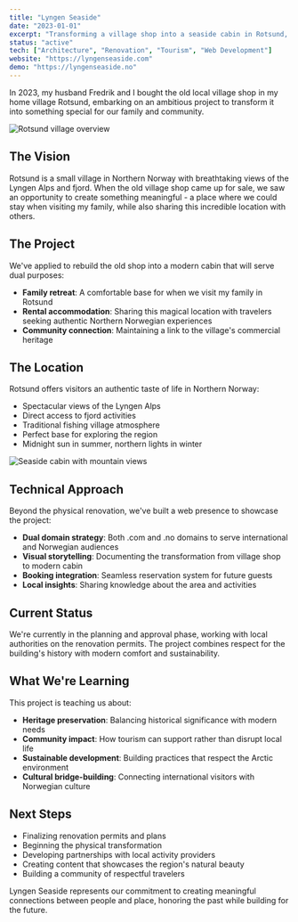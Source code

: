 ```yaml
---
title: "Lyngen Seaside"
date: "2023-01-01"
excerpt: "Transforming a village shop into a seaside cabin in Rotsund, Northern Norway."
status: "active"
tech: ["Architecture", "Renovation", "Tourism", "Web Development"]
website: "https://lyngenseaside.com"
demo: "https://lyngenseaside.no"
---
```


In 2023, my husband Fredrik and I bought the old local village shop in my home village Rotsund, embarking on an ambitious project to transform it into something special for our family and community.

![Rotsund village overview](/images/history3.jpg)

## The Vision

Rotsund is a small village in Northern Norway with breathtaking views of the Lyngen Alps and fjord. When the old village shop came up for sale, we saw an opportunity to create something meaningful - a place where we could stay when visiting my family, while also sharing this incredible location with others.

## The Project

We've applied to rebuild the old shop into a modern cabin that will serve dual purposes:

- **Family retreat**: A comfortable base for when we visit my family in Rotsund
- **Rental accommodation**: Sharing this magical location with travelers seeking authentic Northern Norwegian experiences
- **Community connection**: Maintaining a link to the village's commercial heritage

## The Location

Rotsund offers visitors an authentic taste of life in Northern Norway:

- Spectacular views of the Lyngen Alps
- Direct access to fjord activities
- Traditional fishing village atmosphere
- Perfect base for exploring the region
- Midnight sun in summer, northern lights in winter

![Seaside cabin with mountain views](/images/cabin-1.png)

## Technical Approach

Beyond the physical renovation, we've built a web presence to showcase the project:

- **Dual domain strategy**: Both .com and .no domains to serve international and Norwegian audiences
- **Visual storytelling**: Documenting the transformation from village shop to modern cabin
- **Booking integration**: Seamless reservation system for future guests
- **Local insights**: Sharing knowledge about the area and activities

## Current Status

We're currently in the planning and approval phase, working with local authorities on the renovation permits. The project combines respect for the building's history with modern comfort and sustainability.

## What We're Learning

This project is teaching us about:

- **Heritage preservation**: Balancing historical significance with modern needs
- **Community impact**: How tourism can support rather than disrupt local life
- **Sustainable development**: Building practices that respect the Arctic environment
- **Cultural bridge-building**: Connecting international visitors with Norwegian culture

## Next Steps

- Finalizing renovation permits and plans
- Beginning the physical transformation
- Developing partnerships with local activity providers
- Creating content that showcases the region's natural beauty
- Building a community of respectful travelers

Lyngen Seaside represents our commitment to creating meaningful connections between people and place, honoring the past while building for the future.